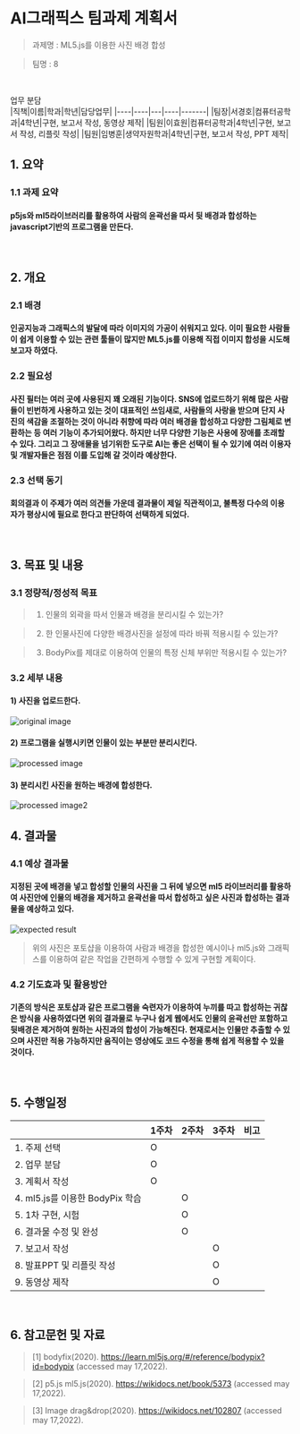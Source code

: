 # AI그래픽스 팀과제 계획서

>과제명 : ML5.js를 이용한 사진 배경 합성

>팀명 : 8
<br/>

업무 분담   
|직책|이름|학과|학년|담당업무|
|----|----|---|----|-------|
|팀장|서경호|컴퓨터공학과|4학년|구현, 보고서 작성, 동영상 제작|
|팀원|이효원|컴퓨터공학과|4학년|구현, 보고서 작성, 리플릿 작성|
|팀원|임병훈|생약자원학과|4학년|구현, 보고서 작성, PPT 제작|

## 1. 요약

### 1.1 과제 요약

#### p5js와 ml5라이브러리를 활용하여 사람의 윤곽선을 따서 뒷 배경과 합성하는 javascript기반의 프로그램을 만든다.
<br/>

## 2. 개요

### 2.1 배경

#### 인공지능과 그래픽스의 발달에 따라 이미지의 가공이 쉬워지고 있다. 이미 필요한 사람들이 쉽게 이용할 수 있는 관련 툴들이 많지만 ML5.js를 이용해 직접 이미지 합성을 시도해보고자 하였다.

### 2.2 필요성

#### 사진 필터는 여러 곳에 사용된지 꽤 오래된 기능이다. SNS에 업로드하기 위해 많은 사람들이 빈번하게 사용하고 있는 것이 대표적인 쓰임새로, 사람들의 사랑을 받으며 단지 사진의 색감을 조절하는 것이 아니라 취향에 따라 여러 배경을 합성하고 다양한 그림체로 변환하는 등 여러 기능이 추가되어왔다. 하지만 너무 다양한 기능은 사용에 장애를 초래할 수 있다. 그리고 그 장애물을 넘기위한 도구로 AI는 좋은 선택이 될 수 있기에 여러 이용자 및 개발자들은 점점 이를 도입해 갈 것이라 예상한다.

### 2.3 선택 동기

#### 회의결과 이 주제가 여러 의견들 가운데 결과물이 제일 직관적이고, 불특정 다수의 이용자가 평상시에 필요로 한다고 판단하여 선택하게 되었다.
<br/>

## 3. 목표 및 내용

### 3.1 정량적/정성적 목표

>1) 인물의 외곽을 따서 인물과 배경을 분리시킬 수 있는가?

>2) 한 인물사진에 다양한 배경사진을 설정에 따라 바꿔 적용시킬 수 있는가?

>3) BodyPix를 제대로 이용하여 인물의 특정 신체 부위만 적용시킬 수 있는가?

### 3.2 세부 내용

#### 1) 사진을 업로드한다.
![original image](https://upload.wikimedia.org/wikipedia/commons/thumb/0/09/Harriet_Tubman_c1868-69_%28cropped%29.jpg/220px-Harriet_Tubman_c1868-69_%28cropped%29.jpg)  

#### 2) 프로그램을 실행시키면 인물이 있는 부분만 분리시킨다.
![processed image](https://user-images.githubusercontent.com/50915637/168789131-62db32e8-6ac6-4748-96b7-7181ba453123.PNG)

#### 3) 분리시킨 사진을 원하는 배경에 합성한다.
![processed image2](https://user-images.githubusercontent.com/50915637/168790405-71876bb7-dd02-4fe6-ba14-d1d46aaad387.png)
<br/>

## 4. 결과물

### 4.1 예상 결과물

#### 지정된 곳에 배경을 넣고 합성할 인물의 사진을 그 뒤에 넣으면 ml5 라이브러리를 활용하여 사진안에 인물의 배경을 제거하고 윤곽선을 따서 합성하고 싶은 사진과 합성하는 결과물을 예상하고 있다.

![expected result](https://blog.kakaocdn.net/dn/cAvoaZ/btqugEtGcEE/XW6qr2etS6zM0fni9xHcA1/img.png)
> 위의 사진은 포토샵을 이용하여 사람과 배경을 합성한 예시이나 ml5.js와 그래픽스를 이용하여 같은 작업을 간편하게 수행할 수 있게 구현할 계획이다.

### 4.2 기도효과 및 활용방안

#### 기존의 방식은 포토샵과 같은 프로그램을 숙련자가 이용하여 누끼를 따고 합성하는 귀찮은 방식을 사용하였다면 위의 결과물로 누구나 쉽게 웹에서도 인물의 윤곽선만 포함하고 뒷배경은 제거하여 원하는 사진과의 합성이 가능해진다. 현재로서는 인물만 추출할 수 있으며 사진만 적용 가능하지만 움직이는 영상에도 코드 수정을 통해 쉽게 적용할 수 있을 것이다.
<br/>

## 5. 수행일정

|                              |1주차|2주차|3주차|비고|
|------------------------------|-----|----|-----|----|
|1. 주제 선택                   |  O  |    |     |    |
|2. 업무 분담                   |  O  |    |     |    |
|3. 계획서 작성                 |  O  |    |     |    |
|4. ml5.js를 이용한 BodyPix 학습|     |  O  |    |    |
|5. 1차 구현, 시험              |     |  O  |    |    |
|6. 결과물 수정 및 완성          |    |  O  |     |    |
|7. 보고서 작성                 |     |     | O  |    |
|8. 발표PPT 및 리플릿 작성       |     |    |  O  |    |
|9. 동영상 제작                 |     |     |  O  |    |
<br/>

## 6. 참고문헌 및 자료

> [1] bodyfix(2020). https://learn.ml5js.org/#/reference/bodypix?id=bodypix (accessed may 17,2022).

> [2]  p5.js ml5.js(2020). https://wikidocs.net/book/5373 (accessed may 17,2022).

> [3] Image drag&drop(2020). https://wikidocs.net/102807 (accessed may 17,2022).
